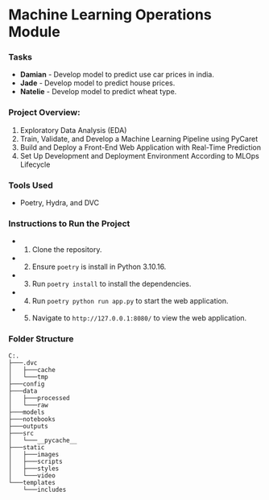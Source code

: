 # Machine Learning Operations Module

### Tasks

-   **Damian** - Develop model to predict use car prices in india.
-   **Jade** - Develop model to predict house prices.
-   **Natelie** - Develop model to predict wheat type.

### Project Overview:

1. Exploratory Data Analysis (EDA)
2. Train, Validate, and Develop a Machine Learning Pipeline using PyCaret
3. Build and Deploy a Front-End Web Application with Real-Time Prediction
4. Set Up Development and Deployment Environment According to MLOps Lifecycle

### Tools Used

-   Poetry, Hydra, and DVC

### Instructions to Run the Project

-   1. Clone the repository.
-   2. Ensure `poetry` is install in Python 3.10.16.
-   3. Run `poetry install` to install the dependencies.
-   4. Run `poetry python run app.py` to start the web application.
-   5. Navigate to `http://127.0.0.1:8080/` to view the web application.

### Folder Structure

```
C:.
├───.dvc
│   ├───cache
│   └───tmp
├───config
├───data
│   ├───processed
│   └───raw
├───models
├───notebooks
├───outputs
├───src
│   └───__pycache__
├───static
│   ├───images
│   ├───scripts
│   ├───styles
│   └───video
└───templates
    └───includes
```
